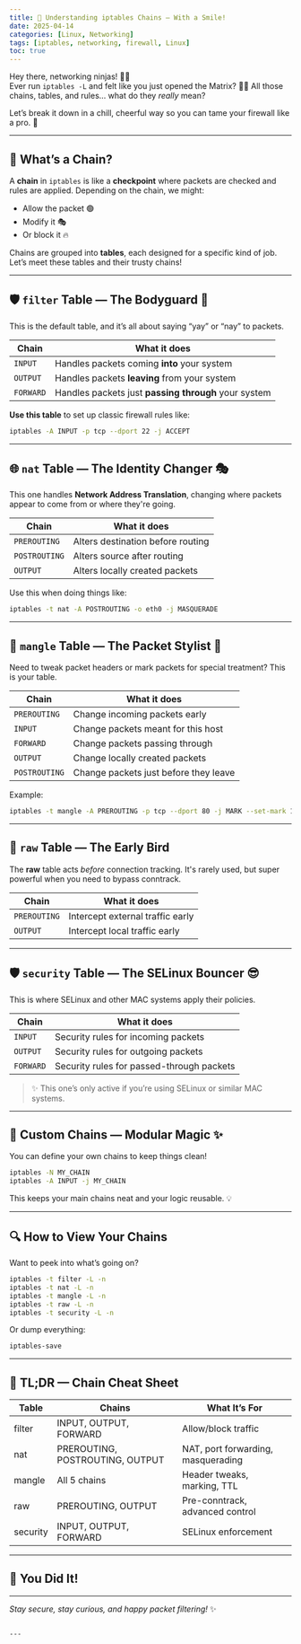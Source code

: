 ```yaml
---
title: 🧱 Understanding iptables Chains — With a Smile!
date: 2025-04-14
categories: [Linux, Networking]
tags: [iptables, networking, firewall, Linux]
toc: true
---
```


Hey there, networking ninjas! 🥷👋  
Ever run `iptables -L` and felt like you just opened the Matrix? 😵‍💫 All those chains, tables, and rules… what do they *really* mean?

Let’s break it down in a chill, cheerful way so you can tame your firewall like a pro. 🚀

---

## 🔗 What’s a Chain?

A **chain** in `iptables` is like a **checkpoint** where packets are checked and rules are applied. Depending on the chain, we might:
- Allow the packet 🟢
- Modify it 🎭
- Or block it 🔥

Chains are grouped into **tables**, each designed for a specific kind of job. Let’s meet these tables and their trusty chains!

---

## 🛡️ `filter` Table — The Bodyguard 💪

This is the default table, and it’s all about saying “yay” or “nay” to packets.

| Chain     | What it does |
|-----------|--------------|
| `INPUT`   | Handles packets coming **into** your system |
| `OUTPUT`  | Handles packets **leaving** from your system |
| `FORWARD` | Handles packets just **passing through** your system |

**Use this table** to set up classic firewall rules like:
```bash
iptables -A INPUT -p tcp --dport 22 -j ACCEPT
```

---

## 🌐 `nat` Table — The Identity Changer 🎭

This one handles **Network Address Translation**, changing where packets appear to come from or where they're going.

| Chain        | What it does |
|--------------|--------------|
| `PREROUTING` | Alters destination before routing |
| `POSTROUTING`| Alters source after routing |
| `OUTPUT`     | Alters locally created packets |

Use this when doing things like:
```bash
iptables -t nat -A POSTROUTING -o eth0 -j MASQUERADE
```

---

## 🎨 `mangle` Table — The Packet Stylist 💅

Need to tweak packet headers or mark packets for special treatment? This is your table.

| Chain        | What it does |
|--------------|--------------|
| `PREROUTING` | Change incoming packets early |
| `INPUT`      | Change packets meant for this host |
| `FORWARD`    | Change packets passing through |
| `OUTPUT`     | Change locally created packets |
| `POSTROUTING`| Change packets just before they leave |

Example:
```bash
iptables -t mangle -A PREROUTING -p tcp --dport 80 -j MARK --set-mark 1
```

---

## 🐣 `raw` Table — The Early Bird

The **raw** table acts *before* connection tracking. It's rarely used, but super powerful when you need to bypass conntrack.

| Chain        | What it does |
|--------------|--------------|
| `PREROUTING` | Intercept external traffic early |
| `OUTPUT`     | Intercept local traffic early |

---

## 🛡️ `security` Table — The SELinux Bouncer 😎

This is where SELinux and other MAC systems apply their policies.

| Chain     | What it does |
|-----------|--------------|
| `INPUT`   | Security rules for incoming packets |
| `OUTPUT`  | Security rules for outgoing packets |
| `FORWARD` | Security rules for passed-through packets |

> ✨ This one’s only active if you’re using SELinux or similar MAC systems.

---

## 🧩 Custom Chains — Modular Magic ✨

You can define your own chains to keep things clean!

```bash
iptables -N MY_CHAIN
iptables -A INPUT -j MY_CHAIN
```

This keeps your main chains neat and your logic reusable. 💡

---

## 🔍 How to View Your Chains

Want to peek into what’s going on?

```bash
iptables -t filter -L -n
iptables -t nat -L -n
iptables -t mangle -L -n
iptables -t raw -L -n
iptables -t security -L -n
```

Or dump everything:
```bash
iptables-save
```

---

## 🧠 TL;DR — Chain Cheat Sheet

| Table   | Chains                          | What It’s For                      |
|---------|----------------------------------|-------------------------------------|
| filter  | INPUT, OUTPUT, FORWARD           | Allow/block traffic                 |
| nat     | PREROUTING, POSTROUTING, OUTPUT  | NAT, port forwarding, masquerading |
| mangle  | All 5 chains                     | Header tweaks, marking, TTL        |
| raw     | PREROUTING, OUTPUT               | Pre-conntrack, advanced control     |
| security| INPUT, OUTPUT, FORWARD           | SELinux enforcement                 |

---

## 🚀 You Did It!

---

_Stay secure, stay curious, and happy packet filtering!_ ✨
```

---